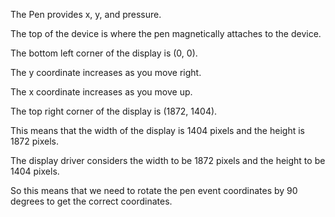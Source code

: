 The Pen provides x, y, and pressure.

The top of the device is where the pen magnetically attaches to the device.

The bottom left corner of the display is (0, 0).

The y coordinate increases as you move right.

The x coordinate increases as you move up.

The top right corner of the display is (1872, 1404).

This means that the width of the display is 1404 pixels and the height is 1872 pixels.

The display driver considers the width to be 1872 pixels and the height to be 1404 pixels.

So this means that we need to rotate the pen event coordinates by 90 degrees to get the correct coordinates.